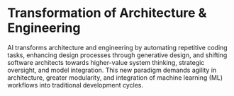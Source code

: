 # Transformation of Architecture & Engineering

AI transforms architecture and engineering by automating repetitive coding tasks, enhancing design processes through generative design, and shifting software architects towards higher-value system thinking, strategic oversight, and model integration. This new paradigm demands agility in architecture, greater modularity, and integration of machine learning (ML) workflows into traditional development cycles.